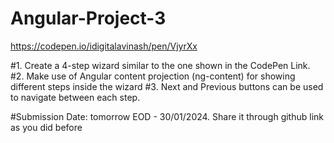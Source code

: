 # Angular-Project-3
https://codepen.io/idigitalavinash/pen/VjyrXx

#1. Create a 4-step wizard similar to the one shown in the CodePen Link.
#2. Make use of Angular content projection (ng-content) for showing different steps inside the wizard
#3. Next and Previous buttons can be used to navigate between each step.

#Submission Date:  tomorrow EOD - 30/01/2024. Share it through github link as you did before
